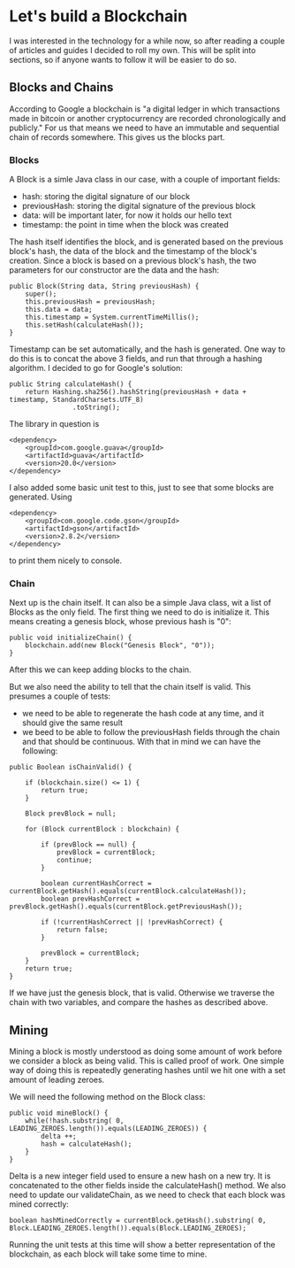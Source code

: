 # Let's build a Blockchain

I was interested in the technology for a while now, so after reading a couple of articles and guides I decided to roll my own.
This will be split into sections, so if anyone wants to follow it will be easier to do so.

## Blocks and Chains

According to Google a blockchain is "a digital ledger in which transactions made in bitcoin or another cryptocurrency are recorded chronologically and publicly."
For us that means we need to have an immutable and sequential chain of records somewhere. This gives us the blocks part.

### Blocks

A Block is a simle Java class in our case, with a couple of important fields:

* hash: storing the digital signature of our block
* previousHash: storing the digital signature of the previous block
* data: will be important later, for now it holds our hello text
* timestamp: the point in time when the block was created

The hash itself identifies the block, and is generated based on the previous block's hash, the data of the block and the timestamp of the block's creation. Since a block is based on a previous block's hash, the two parameters for our constructor are the data and the hash:

```
public Block(String data, String previousHash) {
	super();
	this.previousHash = previousHash;
	this.data = data;
	this.timestamp = System.currentTimeMillis();
	this.setHash(calculateHash());
}
```

Timestamp can be set automatically, and the hash is generated. One way to do this is to concat the above 3 fields, and run that through a hashing algorithm. I decided to go for Google's solution:

```
public String calculateHash() {
	return Hashing.sha256().hashString(previousHash + data + timestamp, StandardCharsets.UTF_8)
				.toString();
```

The library in question is


```
<dependency>
	<groupId>com.google.guava</groupId>
	<artifactId>guava</artifactId>
	<version>20.0</version>
</dependency>
```

I also added some basic unit test to this, just to see that some blocks are generated. Using

```
<dependency>
	<groupId>com.google.code.gson</groupId>
	<artifactId>gson</artifactId>
	<version>2.8.2</version>
</dependency>
```

to print them nicely to console.

### Chain

Next up is the chain itself. It can also be a simple Java class, wit a list of Blocks as the only field. The first thing we need to do is initialize it. This means creating a genesis block, whose previous hash is "0":

```
public void initializeChain() {
	blockchain.add(new Block("Genesis Block", "0"));
}
```
After this we can keep adding blocks to the chain.

But we also need the ability to tell that the chain itself is valid. This presumes a couple of tests:
* we need to be able to regenerate the hash code at any time, and it should give the same result
* we beed to be able to follow the previousHash fields through the chain and that should be continuous.
With that in mind we can have the following:

```
public Boolean isChainValid() {
		
	if (blockchain.size() <= 1) {
		return true;
	}
	
	Block prevBlock = null;
	
	for (Block currentBlock : blockchain) {
	
		if (prevBlock == null) {
			prevBlock = currentBlock;
			continue;
		}
		
		boolean currentHashCorrect = currentBlock.getHash().equals(currentBlock.calculateHash());
		boolean prevHashCorrect = prevBlock.getHash().equals(currentBlock.getPreviousHash());
		
		if (!currentHashCorrect || !prevHashCorrect) {
			return false;
		}
		
		prevBlock = currentBlock;
	}
	return true;
}
```
If we have just the genesis block, that is valid. Otherwise we traverse the chain with two variables, and compare the hashes as described above.

## Mining

Mining a block is mostly understood as doing some amount of work before we consider a block as being valid. This is called proof of work. One simple way of doing this is repeatedly generating hashes until we hit one with a set amount of leading zeroes.

We will need the following method on the Block class:

```
public void mineBlock() {
	while(!hash.substring( 0, LEADING_ZEROES.length()).equals(LEADING_ZEROES)) {
		delta ++;
		hash = calculateHash();
	}
}
```
Delta is a new integer field used to ensure a new hash on a new try. It is concatenated to the other fields inside the calculateHash() method. We also need to update our validateChain, as we need to check that each block was mined correctly:

```
boolean hashMinedCorrectly = currentBlock.getHash().substring( 0, Block.LEADING_ZEROES.length()).equals(Block.LEADING_ZEROES);
```

Running the unit tests at this time will show a better representation of the blockchain, as each block will take some time to mine.
